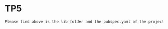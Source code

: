 # TP5
```sh
Please find above is the lib folder and the pubspec.yaml of the project for TP5 task1
```
